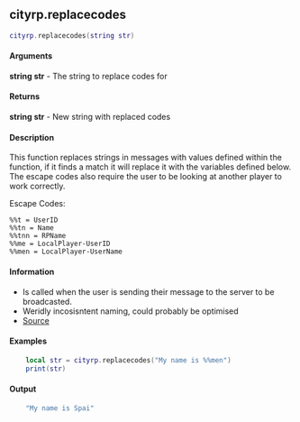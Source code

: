 
## cityrp.replacecodes

```lua
cityrp.replacecodes(string str)
```

#### Arguments

**string str** - The string to replace codes for

#### Returns

**string str** - New string with replaced codes

#### Description
This function replaces strings in messages with values defined within the function, if it finds a match it will replace it with the variables defined below. The escape codes also require the user to be looking at another player to work correctly.

Escape Codes:


	%%t = UserID
	%%tn = Name
	%%tnn = RPName
	%%me = LocalPlayer-UserID
	%%men = LocalPlayer-UserName

#### Information
* Is called when the user is sending their message to the server to be broadcasted.
* Weridly incosisntent naming, could probably be optimised
* [Source](https://app.assembla.com/spaces/roleplaygamemode/subversion/source/HEAD/gamemode/core/libraries/cl_chatbox.lua#ln124)

#### Examples
```lua
	local str = cityrp.replacecodes("My name is %%men")
	print(str)
```

#### Output
```lua
	"My name is Spai"
```
